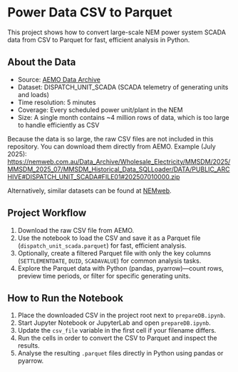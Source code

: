 
# Power Data CSV to Parquet

This project shows how to convert large-scale NEM power system SCADA data from CSV to Parquet for fast, efficient analysis in Python.

## About the Data

- Source: [AEMO Data Archive](https://nemweb.com.au/Data_Archive/Wholesale_Electricity/MMSDM/2025/MMSDM_2025_07/MMSDM_Historical_Data_SQLLoader/DATA/)  
- Dataset: DISPATCH_UNIT_SCADA (SCADA telemetry of generating units and loads)  
- Time resolution: 5 minutes  
- Coverage: Every scheduled power unit/plant in the NEM  
- Size: A single month contains ~4 million rows of data, which is too large to handle efficiently as CSV

Because the data is so large, the raw CSV files are not included in this repository. You can download them directly from AEMO. Example (July 2025):  
https://nemweb.com.au/Data_Archive/Wholesale_Electricity/MMSDM/2025/MMSDM_2025_07/MMSDM_Historical_Data_SQLLoader/DATA/PUBLIC_ARCHIVE#DISPATCH_UNIT_SCADA#FILE01#202507010000.zip  

Alternatively, similar datasets can be found at [NEMweb](https://www.aemo.com.au/energy-systems/electricity/national-electricity-market-nem/data-nem/market-data-nemweb).


## Project Workflow

1. Download the raw CSV file from AEMO.
2. Use the notebook to load the CSV and save it as a Parquet file (`dispatch_unit_scada.parquet`) for fast, efficient analysis.
3. Optionally, create a filtered Parquet file with only the key columns (`SETTLEMENTDATE`, `DUID`, `SCADAVALUE`) for common analysis tasks.
4. Explore the Parquet data with Python (pandas, pyarrow)—count rows, preview time periods, or filter for specific generating units.


## How to Run the Notebook

1. Place the downloaded CSV in the project root next to `prepareDB.ipynb`.
2. Start Jupyter Notebook or JupyterLab and open `prepareDB.ipynb`.
3. Update the `csv_file` variable in the first cell if your filename differs.
4. Run the cells in order to convert the CSV to Parquet and inspect the results.
5. Analyse the resulting `.parquet` files directly in Python using pandas or pyarrow.



